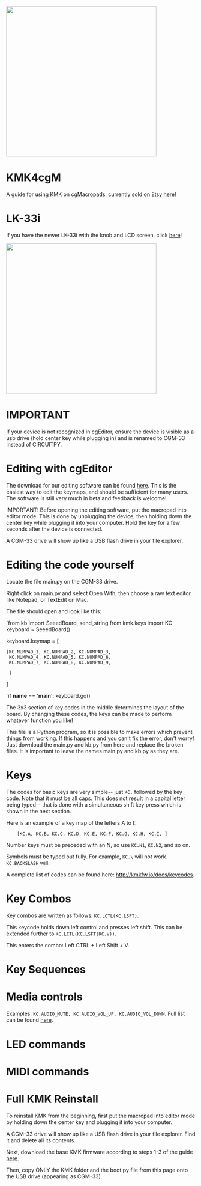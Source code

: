 <img src="https://i.etsystatic.com/36617648/r/il/2a4033/4527146603/il_1588xN.4527146603_4m6o.jpg" width="400">


# KMK4cgM
A guide for using KMK on cgMacropads, currently sold on Etsy [here](https://www.etsy.com/shop/cgMacropads)!

# LK-33i
If you have the newer LK-33i with the knob and LCD screen, click [here](https://www.etsy.com/shop/cgMacropads)!

<img src="(https://i.etsystatic.com/36617648/r/il/9dfb82/4751558020/il_794xN.4751558020_27wn.jpg)" width="400">

# IMPORTANT
If your device is not recognized in cgEditor, ensure the device is visible as a usb drive (hold center key while plugging in) and is renamed to CGM-33 instead of CIRCUITPY.

# Editing with cgEditor

The download for our editing software can be found [here](https://github.com/chrisg20/KMK4cgM/releases/tag/untagged-8f703d914059e1e19318). This is the easiest way to edit the keymaps, and should be sufficient for many users. The software is still very much in beta and feedback is welcome!

IMPORTANT! Before opening the editing software, put the macropad into editor mode. This is done by unplugging the device, then holding down the center key while plugging it into your computer. Hold the key for a few seconds after the device is connected.

A CGM-33 drive will show up like a USB flash drive in your file explorer.

# Editing the code yourself

Locate the file main.py on the CGM-33 drive.

Right click on main.py and select Open With, then choose a raw text editor like Notepad, or TextEdit on Mac.

The file should open and look like this:


`from kb import SeeedBoard, send_string
from kmk.keys import KC
keyboard = SeeedBoard()

keyboard.keymap = [

    [KC.NUMPAD_1, KC.NUMPAD_2, KC.NUMPAD_3,
     KC.NUMPAD_4, KC.NUMPAD_5, KC.NUMPAD_6,
     KC.NUMPAD_7, KC.NUMPAD_8, KC.NUMPAD_9,
     
     ]
]

`if __name__ == '__main__': keyboard.go()


The 3x3 section of key codes in the middle determines the layout of the board. By changing these codes, the keys can be made to perform whatever function you like!

This file is a Python program, so it is possible to make errors which prevent things from working. If this happens and you can't fix the error, don't worry! Just download the main.py and kb.py from here and replace the broken files. It is important to leave the names main.py and kb.py as they are.

# Keys

The codes for basic keys are very simple-- just `KC.` followed by the key code. Note that it must be all caps. This does not result in a capital letter being typed-- that is done with a simultaneous shift key press which is shown in the next section.

Here is an example of a key map of the letters A to I:


`    [KC.A, KC.B, KC.C,
     KC.D, KC.E, KC.F,
     KC.G, KC.H, KC.I,
     ]`


Number keys must be preceded with an N, so use `KC.N1`, `KC.N2`, and so on.

Symbols must be typed out fully. For example, `KC.\` will not work. `KC.BACKSLASH` will.

A complete list of codes can be found here: http://kmkfw.io/docs/keycodes.

# Key Combos

Key combos are written as follows: `KC.LCTL(KC.LSFT)`.

This keycode holds down left control and presses left shift. This can be extended further to `KC.LCTL(KC.LSFT(KC.V))`.

This enters the combo: Left CTRL + Left Shift + V.

# Key Sequences

# Media controls

Examples: `KC.AUDIO_MUTE, KC.AUDIO_VOL_UP, KC.AUDIO_VOL_DOWN`. Full list can be found [here](http://kmkfw.io/docs/media_keys).

# LED commands

# MIDI commands

# Full KMK Reinstall

To reinstall KMK from the beginning, first put the macropad into editor mode by holding down the center key and plugging it into your computer.

A CGM-33 drive will show up like a USB flash drive in your file explorer. Find it and delete all its contents.

Next, download the base KMK firmware according to steps 1-3 of the guide [here](https://github.com/KMKfw/kmk_firmware/blob/master/docs/en/Getting_Started.md).

Then, copy ONLY the KMK folder and the boot.py file from this page onto the USB drive (appearing as CGM-33).
